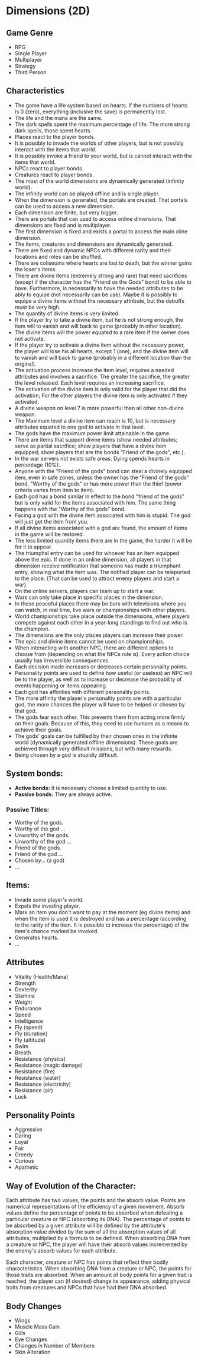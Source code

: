 # Dimensions (2D)

## Game Genre
* RPG
* Single Player
* Multiplayer
* Strategy
* Third Person

## Characteristics
* The game have a life system based on hearts. If the numbers of hearts
  is 0 (zero), everything (inclusive the save) is permanently lost.
* The life and the mana are the same.
* The dark spells spent the maximum percentage of life. The more strong
  dark spells, those spent hearts.
* Places react to the player bonds.
* It is possibly to invade the worlds of other players, but is not possibly
  interact with the items that world.
* It is possibly invoke a friend to your world, but is cannot interact with the
  items that world.
* NPCs react to player bonds.
* Creatures react to player bonds.
* The most of the world dimensions are dynamically generated (infinity world).
* The infinity world can be played offline and is single player.
* When the dimension is generated, the portals are created. That portals can
  be used to access a new dimension.
* Each dimension are finite, but very bigger.
* There are portals that can used to access online dimensions. That dimensions
  are fixed and is multiplayer.
* The first dimension is fixed and exists a portal to access the main oline
  dimension.
* The items, creatures and dimensions are dynamically generated.
* There are fixed and dynamic NPCs with different rarity and their locations
  and roles can be shuffled.
* There are coliseums where hearts are lost to death, but the winner gains
  the loser's items.
* There are divine items (extremely strong and rare) that need sacrifices (except
  if the character has the "Friend os the Gods" bond) to be able to have.
  Furthermore, is necessarily to have the needed attributes to be ably to equipe
  (not necessarily can be use). Maybe it is possibly to equipe a divine items
  without the necessary attribute, but the debuffs must be very high.
* The quantity of divine items is very limited.
* If the player try to take a divine item, but he is not strong enough, the
  item will to vanish and will back to game (probably in other location).
* The divine items will the power equated to a rare item if the owner does not
  activate.
* If the player try to activate a divine item without the necessary power,
  the player will lose his all hearts, except 1 (one), and the divine item
  will to vanish and will back to game (probably in a different location than
  the original).
* The activation process increase the item level, requires a needed attributes
  and involves a sacrifice. The greater the sacrifice, the greater the level
  released. Each level requires an increasing sacrifice.
* The activation of the divine item is only valid for the player that did the
  activation; For the other players the divine item is only activated if they
  activated.
* A divine weapon on level 7 is more powerful than all other non-divine weapon.
* The Maximum level a divine item can reach is 10, but is necessary attributes
  equated to one god to activate in that level.
* The gods have the maximum power limit attainable in the game.
* There are items that support divine items (show needed attributes; serve as
  partial sacrifice; show players that have a divine item equipped; show
  players that are the bonds "Friend of the gods", etc.).
* In the war servers not exists safe areas. Dying spends hearts in
  percentage (10%).
* Anyone with the "Friend of the gods" bond can steal a divinely equipped item,
  even in safe zones, unless the owner has the "Friend of the gods" bond,
  "Worthy of the gods" or has more power than the thief (power criteria
  varies from item to item).
* Each god has a bond similar in effect to the bond "friend of the gods" but
  is only valid for the items associated with him. The same thing happens with
  the "Worthy of the gods" bond.
* Facing a god with the divine item associated with him is stupid. The god will
  just get the item from you.
* If all divine items associated with a god are found, the amount of items in
  the game will be restored.
* The less limited quantity items there are in the game, the harder it will be
  for it to appear.
* The triumphal entry can be used for whoever has an item equipped above the 
  epic. If done in an online dimension, all players in that dimension receive 
  notification that someone has made a triumphant entry, showing what the item
  was. The notified player can be teleported to the place.
  (That can be used to attract enemy players and start a war).
* On the online servers, players can team up to start a war.
* Wars can only take place in specific places in the dimension.
* In these peaceful places there may be bars with televisions where you can 
  watch, in real time, live wars or championships with other players.
* World championships take place outside the dimensions, where players compete 
  against each other in a year-long standings to find out who is the champion.
* The dimensions are the only places players can increase their power.
* The epic and divine items cannot be used on championships.
* When interacting with another NPC, there are different options to choose from
  (depending on what the NPCs role is). Every action choice usually has
  irreversible consequences.
* Each decision made increases or decreases certain personality points.
* Personality points are used to define how useful (or useless) an NPC will be
  to the player, as well as to increase or decrease the probability of events 
  happening or items appearing.
* Each god has affinities with different personality points.
* The more affinity the player's personality points are with a particular god,
  the more chances the player will have to be helped or chosen by that god.
* The gods fear each other. This prevents them from acting more firmly on their
  goals. Because of this, they need to use humans as a means to achieve their
  goals.
* The gods' goals can be fulfilled by their chosen ones in the infinite world
  (dynamically generated offline dimensions). These goals are achieved through
  very difficult missions, but with many rewards.
* Being chosen by a god is stupidly difficult.

## System bonds:
  * **Active bonds:** It is necessary choose a limited quantity to use.
  * **Passive bonds:** They are always active. 
### Passive Titles:
* Worthy of the gods.
* Worthy of the god ...
* Unworthy of the gods.
* Unworthy of the god ...
* Friend of the gods.
* Friend of the god ...
* Chosen by... (a god)
* ...


## Items:
* Invade some player's world.
* Expels the invading player.
* Mark an item you don't want to pay at the moment (eg divine items) and when
  the item is used it is destroyed and has a percentage (according to the
  rarity of the item. It is possible to increase the percentage) of the item's
  chance marked be invoked.
* Generates hearts.
* ...

## Attributes
* Vitality (Health/Mana)
* Strength
* Dexterity
* Stamina
* Weight
* Endurance
* Speed
* Intelligence
* Fly (speed)
* Fly (duration)
* Fly (altitude)
* Swim
* Breath
* Resistance (physics)
* Resistance (magic damage)
* Resistance (fire)
* Resistance (water)
* Resistance (electricity)
* Resistance (air)
* Luck

## Personality Points
* Aggressive
* Daring
* Loyal
* Fair
* Greedy
* Curious
* Apathetic

## Way of Evolution of the Character:
Each attribute has two values, the points and the absorb value. Points are
numerical representations of the efficiency of a given movement. Absorb values
define the percentage of points to be absorbed when defeating a particular
creature or NPC (absorbing its DNA). The percentage of points to be absorbed
by a given attribute will be defined by the attribute's absorption value
divided by the sum of all the absorption values of all attributes, multiplied
by a formula to be defined. When absorbing DNA from a creature or NPC, the
player will have their absorb values incremented by the enemy's absorb values for
each attribute.

Each character, creature or NPC has points that reflect their bodily
characteristics. When absorbing DNA from a creature or NPC, the points for
those traits are absorbed. When an amount of body points for a given trait is
reached, the player can (if desired) change its appearance, adding physical
traits from creatures and NPCs that have had their DNA absorbed.

## Body Changes
* Wings
* Muscle Mass Gain
* Gills
* Eye Changes
* Changes in Number of Members
* Skin Alteration
